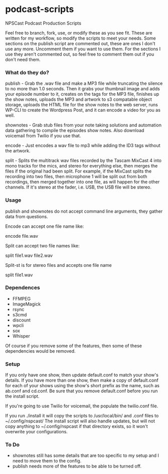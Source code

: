 # podcast-scripts
NPSCast Podcast Production Scripts

Feel free to branch, fork, use, or modify these as you see fit. These are written for my workflow, so modify the scripts to meet your needs. Some sections on the publish script are commented out, these are ones I don't use any more. Uncomment them if you want to use them. For the sections I use they aren't commented out, so feel free to comment them out if you don't need them.

### What do they do?

publish - Grab the .wav file and make a MP3 file while truncating the silence to no more than 1.0 seconds. Then it grabs your thumbnail image and adds your episode number to it, creates on the tags for the MP3 file, finishes up the show notes, uploads the MP3 and artwork to s3 compatable object storage, uploads the HTML file for the show notes to the web server, runs WP-CLI to create the Wordpress Post, and it can encode a video for you as well.

shownotes - Grab stub files from your note taking solutions and automation data gathering to compile the episodes show notes. Also download voicemail from Twilio if you use that.

encode - Just encodes a wav file to mp3 while adding the ID3 tags without the artwork.

split -  Splits the multitrack wav files recorded by the Tascam MixCast 4 into mono tracks for the mics, and stereo for everything else, then merges the files if the original had been split. For example, if the MixCast splits the recording into two files, then microphone 1 will be split out from both recordings, then merged together into one file, as will happen for the other channels. If it's stereo at the fader, i.e. USB, the USB file will be stereo.

### Usage

publish and shownotes do not accept command line arguments, they gather data from questions.

Encode can accept one file name like:

encode file.wav

Split can accept two file names like:

split file1.wav file2.wav  

Split-st is for stereo files and accepts one file name

split file1.wav

### Dependences

- FFMPEG
- ImageMagick
- rsync
- s3cmd
- discount
- wpcli
- sox
- Whisper

Of course if you remove some of the features, then some of these dependencies would be removed.

### Setup

If you only have one show, then update default.conf to match your show's details.
If you have more than one show, then make a copy of default.conf for each of your shows using the show's short prefix as the name, such as ab.conf and cd.conf. Be sure that you remove default.conf before you run the install script.

If you're going to use Twilio for voicemail, the populate the twilio.conf file.

If you run ./install it will copy the scripts to /usr/local/bin/ and .conf files to ~/.config/nspcast/
The install script will also handle updates, but will not copy anything to ~/.config/nspcast if that directory exists, so it won't overwrite your configurations.

### To Do

- shownotes still has some details that are too specific to my setup and I need to move them to the config.
- publish needs more of the features to be able to be turned off.
